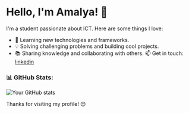 # Hello, I'm Amalya! 👋

I'm a student passionate about ICT. Here are some things I love:

- 🚀 Learning new technologies and frameworks.
- 💡 Solving challenging problems and building cool projects.
- 📚 Sharing knowledge and collaborating with others. 📫 Get in touch:
<a href = "https://www.linkedin.com/in/amalya-poojani-149065312?utm_source=share&utm_campaign=share_via&utm_content=profile&utm_medium=ios_app"> linkedin </a>


### 📊 GitHub Stats:

![Your GitHub stats](https://github-readme-stats.vercel.app/api?username=yourusername&show_icons=true&theme=radical)


Thanks for visiting my profile! 😊



